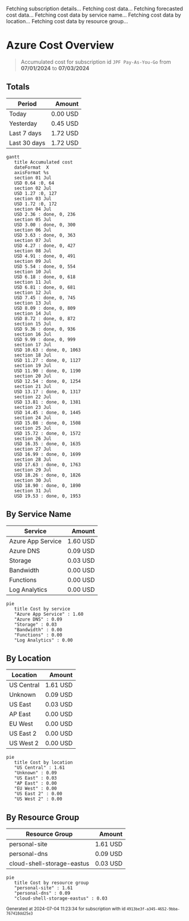 Fetching subscription details...
Fetching cost data...
Fetching forecasted cost data...
Fetching cost data by service name...
Fetching cost data by location...
Fetching cost data by resource group...
# Azure Cost Overview

> Accumulated cost for subscription id `JPF Pay-As-You-Go` from **07/01/2024** to **07/03/2024**

## Totals

|Period|Amount|
|---|---:|
|Today|0.00 USD|
|Yesterday|0.45 USD|
|Last 7 days|1.72 USD|
|Last 30 days|1.72 USD|

```mermaid
gantt
   title Accumulated cost
   dateFormat  X
   axisFormat %s
   section 01 Jul
   USD 0.64 :0, 64
   section 02 Jul
   USD 1.27 :0, 127
   section 03 Jul
   USD 1.72 :0, 172
   section 04 Jul
   USD 2.36 : done, 0, 236
   section 05 Jul
   USD 3.00 : done, 0, 300
   section 06 Jul
   USD 3.63 : done, 0, 363
   section 07 Jul
   USD 4.27 : done, 0, 427
   section 08 Jul
   USD 4.91 : done, 0, 491
   section 09 Jul
   USD 5.54 : done, 0, 554
   section 10 Jul
   USD 6.18 : done, 0, 618
   section 11 Jul
   USD 6.81 : done, 0, 681
   section 12 Jul
   USD 7.45 : done, 0, 745
   section 13 Jul
   USD 8.09 : done, 0, 809
   section 14 Jul
   USD 8.72 : done, 0, 872
   section 15 Jul
   USD 9.36 : done, 0, 936
   section 16 Jul
   USD 9.99 : done, 0, 999
   section 17 Jul
   USD 10.63 : done, 0, 1063
   section 18 Jul
   USD 11.27 : done, 0, 1127
   section 19 Jul
   USD 11.90 : done, 0, 1190
   section 20 Jul
   USD 12.54 : done, 0, 1254
   section 21 Jul
   USD 13.17 : done, 0, 1317
   section 22 Jul
   USD 13.81 : done, 0, 1381
   section 23 Jul
   USD 14.45 : done, 0, 1445
   section 24 Jul
   USD 15.08 : done, 0, 1508
   section 25 Jul
   USD 15.72 : done, 0, 1572
   section 26 Jul
   USD 16.35 : done, 0, 1635
   section 27 Jul
   USD 16.99 : done, 0, 1699
   section 28 Jul
   USD 17.63 : done, 0, 1763
   section 29 Jul
   USD 18.26 : done, 0, 1826
   section 30 Jul
   USD 18.90 : done, 0, 1890
   section 31 Jul
   USD 19.53 : done, 0, 1953
```

## By Service Name

|Service|Amount|
|---|---:|
|Azure App Service|1.60 USD|
|Azure DNS|0.09 USD|
|Storage|0.03 USD|
|Bandwidth|0.00 USD|
|Functions|0.00 USD|
|Log Analytics|0.00 USD|

```mermaid
pie
   title Cost by service
   "Azure App Service" : 1.60
   "Azure DNS" : 0.09
   "Storage" : 0.03
   "Bandwidth" : 0.00
   "Functions" : 0.00
   "Log Analytics" : 0.00
```

## By Location

|Location|Amount|
|---|---:|
|US Central|1.61 USD|
|Unknown|0.09 USD|
|US East|0.03 USD|
|AP East|0.00 USD|
|EU West|0.00 USD|
|US East 2|0.00 USD|
|US West 2|0.00 USD|

```mermaid
pie
   title Cost by location
   "US Central" : 1.61
   "Unknown" : 0.09
   "US East" : 0.03
   "AP East" : 0.00
   "EU West" : 0.00
   "US East 2" : 0.00
   "US West 2" : 0.00
```

## By Resource Group

|Resource Group|Amount|
|---|---:|
|personal-site|1.61 USD|
|personal-dns|0.09 USD|
|cloud-shell-storage-eastus|0.03 USD|

```mermaid
pie
   title Cost by resource group
   "personal-site" : 1.61
   "personal-dns" : 0.09
   "cloud-shell-storage-eastus" : 0.03
```

<sup>Generated at 2024-07-04 11:23:34 for subscription with id `4913be3f-a345-4652-9bba-767418dd25e3`</sup>
